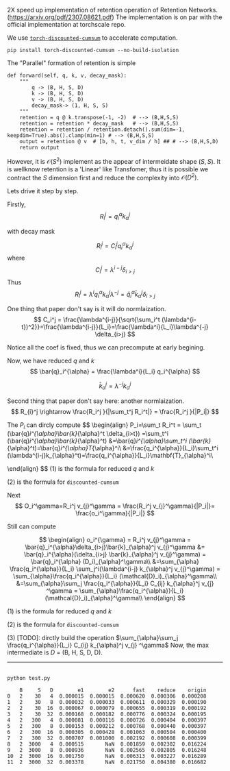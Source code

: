 
2X speed up implementation of retention operation of Retention Networks. (https://arxiv.org/pdf/2307.08621.pdf)
The implementation is on par with the official implementation at torchscale repo.

We use [`torch-discounted-cumsum`](https://github.com/toshas/torch-discounted-cumsum) to accelerate computation.

```
pip install torch-discounted-cumsum --no-build-isolation
```

The "Parallel" formation of retention is simple 
```
def forward(self, q, k, v, decay_mask):
    """
        q -> (B, H, S, D)
        k -> (B, H, S, D)
        v -> (B, H, S, D)
        decay_mask-> (1, H, S, S)
    """
    retention = q @ k.transpose(-1, -2)  # --> (B,H,S,S)
    retention = retention * decay_mask   # --> (B,H,S,S)
    retention = retention / retention.detach().sum(dim=-1, keepdim=True).abs().clamp(min=1) # --> (B,H,S,S)
    output = retention @ v  # [b, h, t, v_dim / h] ## # --> (B,H,S,D)
    return output
```

However, it is $\mathcal{O}(S^2)$ implement as the appear of intermeidate shape $(S,S)$. It is wellknow retention is a 'Linear' like Transfomer, thus it is possible we contract the $S$ dimension first and reduce the complexity into $\mathcal{O}(D^2)$.

Lets drive it step by step.

Firstly, 
$$
R_{i}^j = q_i^{\alpha}k_{\alpha}^j
$$

with decay mask

$$
R_{i}^j = C_i^j q_i^{\alpha}k_{\alpha}^j
$$
where
$$
C_i^j = \lambda^{i-j} \delta_{i>j}
$$
Thus
$$
R_{i}^j = \lambda^{i} q_i^{\alpha}k_{\alpha}^j \lambda^{-j} =  \bar{q}_i^{\alpha}\bar{k}_{\alpha}^j \delta_{i>j}
$$

One thing that paper don't say is it will do normlaization.
$$
C_i^j = \frac{\lambda^{i-j}}{\sqrt{\sum_i^t (\lambda^{i-t})^2}}=\frac{\lambda^{i-j}}{L_i}=\frac{\lambda^i}{L_i}\lambda^{-j} \delta_{i>j}
$$

Notice all the coef is fixed, thus we can precompute at early begining.

Now, we have reduced $q$ and $k$
$$
\bar{q}_i^{\alpha} =  \frac{\lambda^i}{L_i}  q_i^{\alpha}
$$

$$
\bar{k}_{\alpha}^j =  \lambda^{-j} k_{\alpha}^j 
$$

Second thing that paper don't say here: another normlaization.
$$
R_{i}^j \rightarrow \frac{R_i^j }{|\sum_t^j R_i^t|} = \frac{R_i^j }{|P_i|}
$$

The $P_i$ can dircly compute
$$
\begin{align}
P_i=\sum_t R_i^t = \sum_t (\bar{q}_i^{\alpha}\bar{k}_{\alpha}^t \delta_{i>t})
=\sum_t^i (\bar{q}_i^{\alpha}\bar{k}_{\alpha}^t)
&=\bar{q}_i^{\alpha}\sum_t^i (\bar{k}_{\alpha}^t)=\bar{q}_i^{\alpha}T_{\alpha}^i\\
&=\frac{q_i^{\alpha}}{L_i}\sum_t^i (\lambda^{i-j}k_{\alpha}^t)=\frac{q_i^{\alpha}}{L_i}\mathbf{T}_{\alpha}^i\\

\end{align}
$$
(1) is the formula for reduced $q$ and $k$

(2) is the formula for `discounted-cumsum`

Next
$$
O_i^\gamma=R_i^j v_{j}^\gamma = \frac{R_i^j v_{j}^\gamma}{|P_i|}= \frac{o_i^\gamma}{|P_i|}
$$

Still can compute

$$
\begin{align}
o_i^{\gamma} = R_i^j v_{j}^\gamma = \bar{q}_i^{\alpha}\delta_{i>j}\bar{k}_{\alpha}^j  v_{j}^\gamma
&= \bar{q}_i^{\alpha}(\delta_{i>j} \bar{k}_{\alpha}^j  v_{j}^\gamma) = \bar{q}_i^{\alpha} (D_i)_{\alpha}^\gamma\\
&=\sum_{\alpha} \frac{q_i^{\alpha}}{L_i} \sum_j^i(\lambda^{i-j} k_{\alpha}^j  v_{j}^\gamma) = \sum_{\alpha}\frac{q_i^{\alpha}}{L_i} (\mathcal{D}_i)_{\alpha}^\gamma\\
&=\sum_{\alpha}\sum_j \frac{q_i^{\alpha}}{L_i} C_{ij} k_{\alpha}^j v_{j} ^\gamma = \sum_{\alpha}\frac{q_i^{\alpha}}{L_i} (\mathcal{D}_i)_{\alpha}^\gamma\\
\end{align}
$$

(1) is the formula for reduced $q$ and $k$

(2) is the formula for `discounted-cumsum`

(3) [TODO]: dirctly build the operation $\sum_{\alpha}\sum_j \frac{q_i^{\alpha}}{L_i} C_{ij} k_{\alpha}^j v_{j} ^\gamma$
Now, the max intermediate is $D$ = (B, H, S, D, D).

---------------
## 
```
python test.py

    B     S   D        e1        e2      fast    reduce    origin
0   2    30   4  0.000015  0.000015  0.000620  0.000306  0.000208
1   2    30   8  0.000032  0.000033  0.000611  0.000329  0.000190
2   2    30  16  0.000067  0.000079  0.000655  0.000319  0.000192
3   2    30  32  0.000168  0.000182  0.000776  0.000324  0.000195
4   2   300   4  0.000081  0.000116  0.000726  0.000404  0.000397
5   2   300   8  0.000153  0.000212  0.000768  0.000440  0.000397
6   2   300  16  0.000305  0.000428  0.001063  0.000504  0.000400
7   2   300  32  0.000707  0.001000  0.002192  0.000608  0.000399
8   2  3000   4  0.000515       NaN  0.001859  0.002302  0.016224
9   2  3000   8  0.000936       NaN  0.002565  0.002805  0.016248
10  2  3000  16  0.001750       NaN  0.006313  0.003227  0.016289
11  2  3000  32  0.003378       NaN  0.021750  0.004380  0.016682
```
